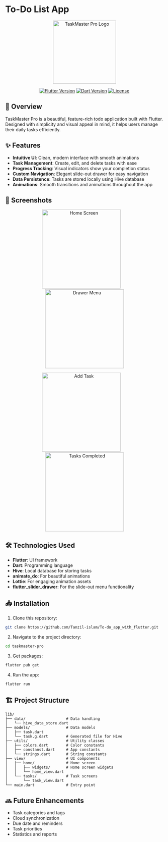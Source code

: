 # To-Do List App

<p align="center">
  <img src="screenshots/app_logo.png" alt="TaskMaster Pro Logo" width="200"/>
</p>

<p align="center">
  <a href="https://flutter.dev"><img src="https://img.shields.io/badge/Flutter-v3.10.0-blue?logo=flutter" alt="Flutter Version"></a>
  <a href="https://dart.dev"><img src="https://img.shields.io/badge/Dart-v3.0.0-blue?logo=dart" alt="Dart Version"></a>
  <a href="LICENSE"><img src="https://img.shields.io/badge/License-MIT-purple.svg" alt="License"></a>
</p>

## 📱 Overview

TaskMaster Pro is a beautiful, feature-rich todo application built with Flutter. Designed with simplicity and visual appeal in mind, it helps users manage their daily tasks efficiently.

## ✨ Features

- **Intuitive UI**: Clean, modern interface with smooth animations
- **Task Management**: Create, edit, and delete tasks with ease
- **Progress Tracking**: Visual indicators show your completion status
- **Custom Navigation**: Elegant slide-out drawer for easy navigation
- **Data Persistence**: Tasks are stored locally using Hive database
- **Animations**: Smooth transitions and animations throughout the app

## 📸 Screenshots

<p align="center">
  <img src="screenshots/home_screen.png" width="250" alt="Home Screen"/>
  &nbsp;&nbsp;&nbsp;&nbsp;
  <img src="screenshots/drawer_menu.png" width="250" alt="Drawer Menu"/>
</p>

<p align="center">
  <img src="screenshots/add_task.png" width="250" alt="Add Task"/>
  &nbsp;&nbsp;&nbsp;&nbsp;
  <img src="screenshots/task_completed.png" width="250" alt="Tasks Completed"/>
</p>

## 🛠️ Technologies Used

- **Flutter**: UI framework
- **Dart**: Programming language
- **Hive**: Local database for storing tasks
- **animate_do**: For beautiful animations
- **Lottie**: For engaging animation assets
- **flutter_slider_drawer**: For the slide-out menu functionality

## 📥 Installation

1. Clone this repository:
```bash
git clone https://github.com/Tanzil-islam/To-do_app_with_flutter.git
```

2. Navigate to the project directory:
```bash
cd taskmaster-pro
```

3. Get packages:
```bash
flutter pub get
```

4. Run the app:
```bash
flutter run
```

## 🏗️ Project Structure

```
lib/
├── data/                  # Data handling
│   └── hive_data_store.dart
├── models/                # Data models
│   ├── task.dart
│   └── task.g.dart        # Generated file for Hive
├── utils/                 # Utility classes
│   ├── colors.dart        # Color constants
│   ├── constanst.dart     # App constants
│   └── strings.dart       # String constants
├── view/                  # UI components
│   ├── home/              # Home screen
│   │   ├── widgets/       # Home screen widgets
│   │   └── home_view.dart
│   └── tasks/             # Task screens
│       └── task_view.dart
└── main.dart              # Entry point
```

## 🔜 Future Enhancements

- Task categories and tags
- Cloud synchronization
- Due date and reminders
- Task priorities
- Statistics and reports




